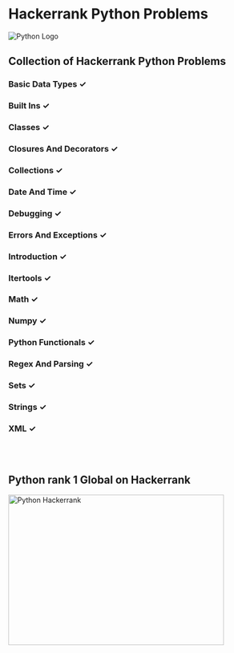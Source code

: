 # <a name="no-link"></a> Hackerrank Python Problems
![Python Logo](https://www.python.org/static/img/python-logo.png)

## <a name="no-link"></a>Collection of Hackerrank Python Problems

### <a name="no-link"></a>Basic Data Types &#10003; 
### <a name="no-link"></a>Built Ins &#10003; 
### <a name="no-link"></a>Classes &#10003; 
### <a name="no-link"></a>Closures And Decorators &#10003; 
### <a name="no-link"></a>Collections &#10003; 
### <a name="no-link"></a>Date And Time &#10003; 
### <a name="no-link"></a>Debugging &#10003; 
### <a name="no-link"></a>Errors And Exceptions &#10003;
### <a name="no-link"></a>Introduction &#10003; 
### <a name="no-link"></a>Itertools &#10003; 
### <a name="no-link"></a>Math &#10003; 
### <a name="no-link"></a>Numpy &#10003; 
### <a name="no-link"></a>Python Functionals &#10003; 
### <a name="no-link"></a>Regex And Parsing &#10003; 
### <a name="no-link"></a>Sets &#10003; 
### <a name="no-link"></a>Strings &#10003; 
### <a name="no-link"></a>XML &#10003; 

<br><br>
## <a name="no-link"></a>Python rank 1 Global on Hackerrank
<img height="300" width="430" src="https://github.com/dragan717080/PythonHackerrank/assets/135660124/6b538d9d-8dce-4c87-9823-d9acc4f3b7f8" alt="Python Hackerrank">
